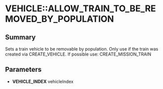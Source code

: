 # VEHICLE::ALLOW_TRAIN_TO_BE_REMOVED_BY_POPULATION

## Summary
Sets a train vehicle to be removable by population. Only use if the train was created via CREATE_VEHICLE. If possible use: CREATE_MISSION_TRAIN

## Parameters
* **VEHICLE_INDEX** vehicleIndex